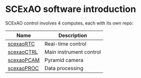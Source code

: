# SCExAO software introduction

SCExAO control involves 4 computes, each with its own repo:


Name            |  Description  
----------------|------------------------
[scexaoRTC](https://github.com/scexao-org/Real-Time-Control)   | Real-time control
[scexaoCTRL](https://github.com/scexao-org/Instrument-Control-Main)  | Main instrument control
[scexaoPCAM](https://github.com/scexao-org/OCAM2k-MLI-acqu)  | Pyramid camera
[scexaoPROC](https://github.com/scexao-org/Data-Processing)  | Data processing



